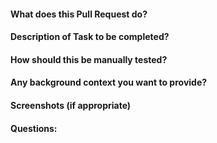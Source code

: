 #### What does this Pull Request do?
#### Description of Task to be completed?
#### How should this be manually tested?
#### Any background context you want to provide?
#### Screenshots (if appropriate)
#### Questions:
